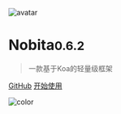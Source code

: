 
![avatar](https://api.iamtang.com/images/nobita_logo.png)

# Nobita<small>0.6.2</small>

> 一款基于Koa的轻量级框架

[GitHub](https://github.com/iamtang/nobita)
[开始使用](#Nobita是什么)

![color](#f2f2f2)